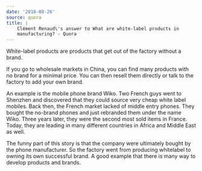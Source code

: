 ```yaml
---
date: '2018-08-26'
source: quora
title: |
    Clément Renaud\'s answer to What are white-label products in
    manufacturing? - Quora
---
```


White-label products are products that get out of the factory without a
brand.

If you go to wholesale markets in China, you can find many products with
no brand for a minimal price. You can then resell them directly or talk
to the factory to add your own brand.

An example is the mobile phone brand Wiko. Two French guys went to
Shenzhen and discovered that they could source very cheap white label
mobiles. Back then, the French market lacked of middle entry phones.
They bought the no-brand phones and just rebranded them under the name
Wiko. Three years later, they were the second most sold items in France.
Today, they are leading in many different countries in Africa and Middle
East as well.

The funny part of this story is that the company were ultimately bought
by the phone manufacturer. So the factory went from producing whitelabel
to owning its own successful brand. A good example that there is many
way to develop products and brands.
